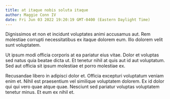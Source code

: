 ```yaml
---
title: at itaque nobis soluta itaque
author: Maggie Conn IV
date: Fri Jun 03 2022 19:20:19 GMT-0400 (Eastern Daylight Time)
---
```

Dignissimos et non et incidunt voluptates animi accusamus aut. Rem molestiae corrupti necessitatibus ex itaque dolorem eum. Illo dolorem velit sunt voluptatem.

 Ut ipsum modi officia corporis at ea pariatur eius vitae. Dolor et voluptas sed natus quia beatae dicta ut. Et tenetur nihil at quis aut id aut voluptatum. Sed aut officia sit ipsum molestiae et porro molestiae ex.

 Recusandae libero in adipisci dolor et. Officia excepturi voluptatum veniam enim et. Nihil est praesentium vel similique voluptatem dolorem. Ex id dolor qui qui vero quae atque quae. Nesciunt sed pariatur voluptas voluptatem tenetur minus. Et eum ex nihil et.